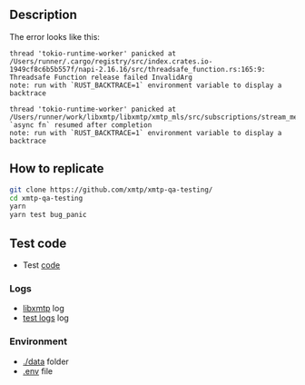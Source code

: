 ## Description

The error looks like this:

```
thread 'tokio-runtime-worker' panicked at /Users/runner/.cargo/registry/src/index.crates.io-1949cf8c6b5b557f/napi-2.16.16/src/threadsafe_function.rs:165:9:
Threadsafe Function release failed InvalidArg
note: run with `RUST_BACKTRACE=1` environment variable to display a backtrace
```

```
thread 'tokio-runtime-worker' panicked at /Users/runner/work/libxmtp/libxmtp/xmtp_mls/src/subscriptions/stream_messages.rs:211:73:
`async fn` resumed after completion
note: run with `RUST_BACKTRACE=1` environment variable to display a backtrace
```

## How to replicate

```bash
git clone https://github.com/xmtp/xmtp-qa-testing/
cd xmtp-qa-testing
yarn
yarn test bug_panic
```

## Test code

- Test [code](./test.test.ts)

### Logs

- [libxmtp](./libxmtp.log) log
- [test logs](./test.log) log

### Environment

- [./data](/.data/) folder
- [.env](/.env) file
